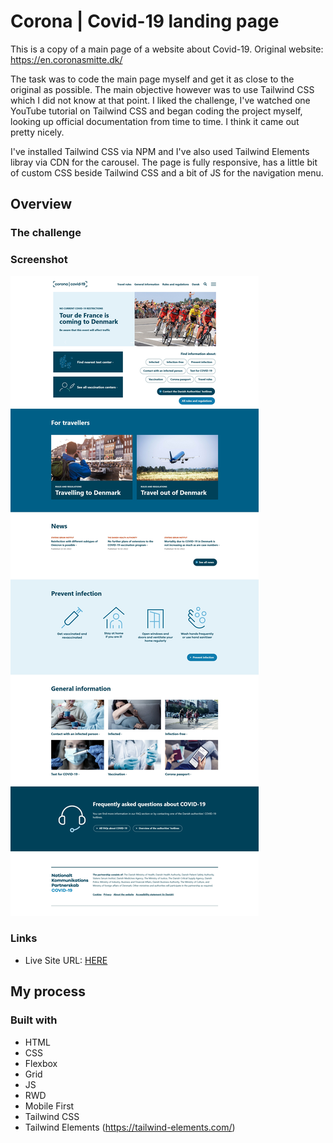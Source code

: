 # Corona | Covid-19 landing page

This is a copy of a main page of a website about Covid-19.
Original website: https://en.coronasmitte.dk/

The task was to code the main page myself and get it as close to the original as possible. The main objective however was to use Tailwind CSS which I did not know at that point. I liked the challenge, I've watched one YouTube tutorial on Tailwind CSS and began coding the project myself, looking up official documentation from time to time. I think it came out pretty nicely.

I've installed Tailwind CSS via NPM and I've also used Tailwind Elements libray via CDN for the carousel. The page is fully responsive, has a little bit of custom CSS beside Tailwind CSS and a bit of JS for the navigation menu.

## Overview

### The challenge

### Screenshot

![](./screenshot.jpg)

### Links

- Live Site URL: [HERE](https://radoslawlagan.github.io/Corona-covid-19-landing-page/)

## My process

### Built with

- HTML
- CSS
- Flexbox
- Grid
- JS
- RWD
- Mobile First
- Tailwind CSS
- Tailwind Elements (https://tailwind-elements.com/)
